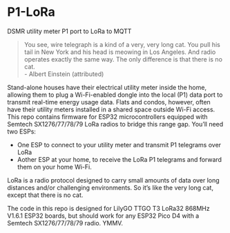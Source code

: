 # P1-LoRa
DSMR utility meter P1 port to LoRa to MQTT  
> You see, wire telegraph is a kind of a very, very long cat. You pull his tail in New York and his head is meowing in Los Angeles. And radio operates exactly the same way. The only difference is that there is no cat.  
> \-  Albert Einstein (attributed)

Stand-alone houses have their electrical utility meter inside the home, allowing them to plug a Wi-Fi-enabled dongle into the local (P1) data port to transmit real-time energy usage data. Flats and condos, however, often have their utility meters installed in a shared space outside Wi-Fi access.   
This repo contains firmware for ESP32 microcontrollers equipped with Semtech SX1276/77/78/79 LoRa radios to bridge this range gap. You’ll need two ESPs:
-	One ESP to connect to your utility meter and transmit P1 telegrams over LoRa
-	Aother ESP at your home,  to receive the LoRa P1 telegrams and forward them on your home Wi-Fi.

LoRa is a radio protocol designed to carry small amounts of data over long distances and/or challenging environments. So it’s like the very long cat, except that there is no cat.  

The code in this repo is designed for LilyGO TTGO T3 LoRa32 868MHz V1.6.1 ESP32 boards, but should work for any ESP32 Pico D4 with a Semtech SX1276/77/78/79 radio. YMMV.
